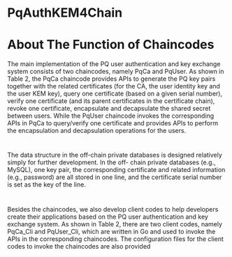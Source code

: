 # PqAuthKEM4Chain
# About The Function of Chaincodes
The main implementation of the PQ user authentication and key
exchange system consists of two chaincodes, namely PqCa and
PqUser. As shown in Table 2, the PqCa chaincode provides
APIs to generate the PQ key pairs together with the related
certificates (for the CA, the user identity key and the user KEM
key), query one certificate (based on a given serial number),
verify one certificate (and its parent certificates in the certificate
chain), revoke one certificate, encapsulate and decapsulate the
shared secret between users. While the PqUser chaincode
invokes the corresponding APIs in PqCa to query/verify one
certificate and provides APIs to perform the encapsulation and
decapsulation operations for the users.
#
The data structure in the off-chain private databases is
designed relatively simply for further development. In the off-
chain private databases (e.g., MySQL), one key pair, the
corresponding certificate and related information (e.g., password)
are all stored in one line, and the certificate serial number is set as
the key of the line.
#
Besides the chaincodes, we also develop client codes to help
developers create their applications based on the PQ user
authentication and key exchange system. As shown in Table 2,
there are two client codes, namely PqCa_Cli and PqUser_Cli,
which are written in Go and used to invoke the APIs in the
corresponding chaincodes. The configuration files for the client
codes to invoke the chaincodes are also provided

